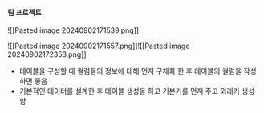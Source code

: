 
#### 팀 프로젝트

![[Pasted image 20240902171539.png]]

![[Pasted image 20240902171557.png]]![[Pasted image 20240902172353.png]]

- 테이블을 구성할 때 컬럼들의 정보에 대해 먼저 구체화 한 후 테이블의 컬럼을 작성하면 좋음
- 기본적인 데이터를 설계한 후 테이블 생성을 하고 기본키를 먼저 주고 외래키 생성함
